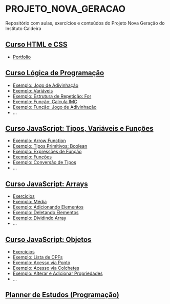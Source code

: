 # PROJETO_NOVA_GERACAO

Repositório com aulas, exercícios e conteúdos do Projeto Nova Geração do Instituto Caldeira

## [Curso HTML e CSS](01_HTML_E_CSS/README.md)

- [Portfolio](01_HTML_E_CSS/PORTFOLIO/README.md)

## [Curso Lógica de Programação](02_LOGICA_DE_PROGRAMACAO/README.md)

- [Exemplo: Jogo de Adivinhação](02_LOGICA_DE_PROGRAMACAO/ARRAY_jogo_adivinhacao_mais.html)
- [Exemplo: Variáveis](02_LOGICA_DE_PROGRAMACAO/BASE_variaveis.html)
- [Exemplo: Estrutura de Repetição: For](02_LOGICA_DE_PROGRAMACAO/FOR_estrelas.html)
- [Exemplo: Função: Calcula IMC](02_LOGICA_DE_PROGRAMACAO/FUNCTION_calcula_imc.html)
- [Exemplo: Função: Jogo de Adivinhação](02_LOGICA_DE_PROGRAMACAO/FUNCTION_jogo_adivinhacao.html)
- ...

## [Curso JavaScript: Tipos, Variáveis e Funções](03_JAVASCRIPT_TIPOS_VARIAVEIS_E_FUNCOES/)

- [Exemplo: Arrow Function](03_JAVASCRIPT_TIPOS_VARIAVEIS_E_FUNCOES/ARROW_FUNCTION.js)
- [Exemplo: Tipos Primitivos: Boolean](03_JAVASCRIPT_TIPOS_VARIAVEIS_E_FUNCOES/BOOLEAN_tipos_primitivos.js)
- [Exemplo: Expressões de Função](03_JAVASCRIPT_TIPOS_VARIAVEIS_E_FUNCOES/EXPRESSOES_de_funcao.js)
- [Exemplo: Funções](03_JAVASCRIPT_TIPOS_VARIAVEIS_E_FUNCOES/FUNCOES.js)
- [Exemplo: Conversão de Tipos](03_JAVASCRIPT_TIPOS_VARIAVEIS_E_FUNCOES/CONVERSAO_DE_TIPOS.js)
- ...

## [Curso JavaScript: Arrays](04_JAVASCRIPT_ARRAYS/)

- [Exercícios](04_JAVASCRIPT_ARRAYS/00_exercicios.js)
- [Exemplo: Média](04_JAVASCRIPT_ARRAYS/01_media.js)
- [Exemplo: Adicionando Elementos](04_JAVASCRIPT_ARRAYS/02_PUSH_adicionando_elementos.js)
- [Exemplo: Deletando Elementos](04_JAVASCRIPT_ARRAYS/03_POP_deletando_elementos.js)
- [Exemplo: Dividindo Array](04_JAVASCRIPT_ARRAYS/04_SLICE_dividindo_array.js)
- ...

## [Curso JavaScript: Objetos](05_JAVASCRIPT_OBJETOS/)

- [Exercícios](05_JAVASCRIPT_OBJETOS/00_exercicios.js)
- [Exemplo: Lista de CPFs](05_JAVASCRIPT_OBJETOS/01_listaCPFs.js)
- [Exemplo: Acesso via Ponto](05_JAVASCRIPT_OBJETOS/02_ACESSO_VIA_PONTO.js)
- [Exemplo: Acesso via Colchetes](05_JAVASCRIPT_OBJETOS/03_ACESSO_VIA_COLCHETES.js)
- [Exemplo: Alterar e Adicionar Propriedades](05_JAVASCRIPT_OBJETOS/04_ALTERAR_E_ADICIONAR.js)
- ...

## [Planner de Estudos (Programação)](Planner%20de%20estudos%20(Programa%C3%A7%C3%A3o).pdf)
